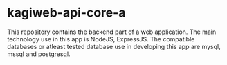 # kagiweb-api-core-a

This repository contains the backend part of a web application. The main technology use in this app is NodeJS, ExpressJS.
The compatible databases or atleast tested database use in developing this app are mysql, mssql and postgresql.
